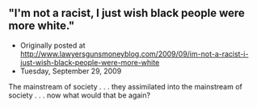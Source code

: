 ## "I'm not a racist, I just wish black people were more white."

 * Originally posted at http://www.lawyersgunsmoneyblog.com/2009/09/im-not-a-racist-i-just-wish-black-people-were-more-white
 * Tuesday, September 29, 2009

The mainstream of society . . . they assimilated into the mainstream of society . . . now what would that be again?